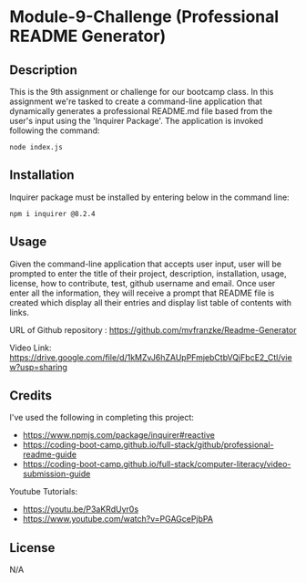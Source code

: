 # Module-9-Challenge (Professional README Generator)
## Description
This is the 9th assignment or challenge for our bootcamp class. In this assignment we're tasked to create a command-line application that dynamically generates a professional README.md file based from the user's input using the 'Inquirer Package'. The application is invoked following the command: 

```
node index.js
```

## Installation
Inquirer package must be installed by entering below in the command line:

```
npm i inquirer @8.2.4
```

## Usage
Given the command-line application that accepts user input, user will be prompted to enter the title of their project, description, installation, usage, license, how to contribute, test, github username and email. Once user enter all the information, they will receive a prompt that README file is created which display all their entries and display list table of contents with links.

URL of Github repository : https://github.com/mvfranzke/Readme-Generator

Video Link: https://drive.google.com/file/d/1kMZvJ6hZAUpPFmjebCtbVQjFbcE2_Ctl/view?usp=sharing

## Credits
I've used the following in completing this project:

- https://www.npmjs.com/package/inquirer#reactive
- https://coding-boot-camp.github.io/full-stack/github/professional-readme-guide
- https://coding-boot-camp.github.io/full-stack/computer-literacy/video-submission-guide

Youtube Tutorials:
- https://youtu.be/P3aKRdUyr0s
- https://www.youtube.com/watch?v=PGAGcePjbPA


## License
N/A
